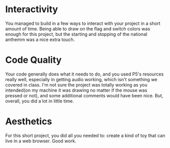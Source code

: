 # Interactivity
You managed to build in a few ways to interact with your project in a short amount of time. Being able to draw on the flag and switch colors was enough for this project, but the starting and stopping of the national anthemm was a nice extra touch.

# Code Quality
Your code generally does what it needs to do, and you used P5's resources really well, especially in getting audio working, which isn't something we covered in class. I'm not sure the project was totally working as you intended(on my machine it was drawing no matter if the mouse was pressed or not), and some additional comments would have been nice. But, overall, you did a lot in little time.

# Aesthetics
For this short project, you did all you needed to: create a kind of toy that can live in a web browser. Good work.
